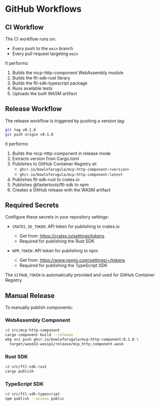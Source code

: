 # GitHub Workflows

## CI Workflow

The CI workflow runs on:
- Every push to the `main` branch
- Every pull request targeting `main`

It performs:
1. Builds the mcp-http-component WebAssembly module
2. Builds the ftl-sdk-rust library
3. Builds the ftl-sdk-typescript package
4. Runs available tests
5. Uploads the built WASM artifact

## Release Workflow

The release workflow is triggered by pushing a version tag:

```bash
git tag v0.1.0
git push origin v0.1.0
```

It performs:
1. Builds the mcp-http-component in release mode
2. Extracts version from Cargo.toml
3. Publishes to GitHub Container Registry at:
   - `ghcr.io/bowlofarugula/mcp-http-component:<version>`
   - `ghcr.io/bowlofarugula/mcp-http-component:latest`
4. Publishes ftl-sdk-rust to crates.io
5. Publishes @fastertools/ftl-sdk to npm
6. Creates a GitHub release with the WASM artifact

## Required Secrets

Configure these secrets in your repository settings:

- `CRATES_IO_TOKEN`: API token for publishing to crates.io
  - Get from: https://crates.io/settings/tokens
  - Required for publishing the Rust SDK
  
- `NPM_TOKEN`: API token for publishing to npm
  - Get from: https://www.npmjs.com/settings/~/tokens
  - Required for publishing the TypeScript SDK

The `GITHUB_TOKEN` is automatically provided and used for GitHub Container Registry.

## Manual Release

To manually publish components:

### WebAssembly Component
```bash
cd src/mcp-http-component
cargo component build --release
wkg oci push ghcr.io/bowlofarugula/mcp-http-component:0.1.0 \
  target/wasm32-wasip1/release/mcp_http_component.wasm
```

### Rust SDK
```bash
cd src/ftl-sdk-rust
cargo publish
```

### TypeScript SDK
```bash
cd src/ftl-sdk-typescript
npm publish --access public
```